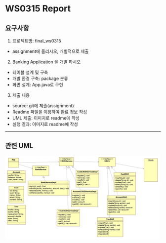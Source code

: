 # WS0315 Report  
## 요구사항
1. 프로젝트명: final_ws0315
- assignment에 올리시오, 개별적으로 제출
2. Banking Application 을 개발 하시오
- 테이블 설계 및 구축
- 개발 환경 구축: package 분류
- 화면 설계: App.java로 구현
3. 제출 내용
- source: git에 제출(assignment)
- Readme 파일을 이용하여 완료 정보 작성
- UML 제출: 이미지로 readme에 작성
- 실행 결과: 이미지로 readme에 작성 

***

## 관련 UML

<img width="500" alt="스크린샷 2022-03-27 오전 12 41 14" src="https://github.com/justdoitjun/java/blob/assignments/ws0315.jpg">

